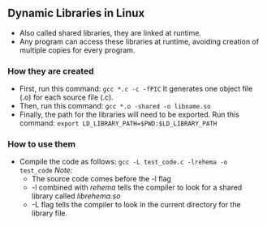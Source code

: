 ## Dynamic Libraries in Linux

* Also called shared libraries, they are linked at runtime.
* Any program can access these libraries at runtime, avoiding creation of multiple copies for every program.

### How they are created
* First, run this command: `gcc *.c -c -fPIC` It generates one object file (.o) for each source file (.c).
* Then, run this command: `gcc *.o -shared -o libname.so`
* Finally, the path for the libraries will need to be exported. Run this command: `export LD_LIBRARY_PATH=$PWD:$LD_LIBRARY_PATH`

### How to use them
* Compile the code as follows: `gcc -L test_code.c -lrehema -o test_code`
*Note:* 
	- The source code comes before the -l flag
	- -l combined with _rehema_ tells the compiler to look for a shared library called _librehema.so_
	- -L flag tells the compiler to look in the current directory for the library file.
